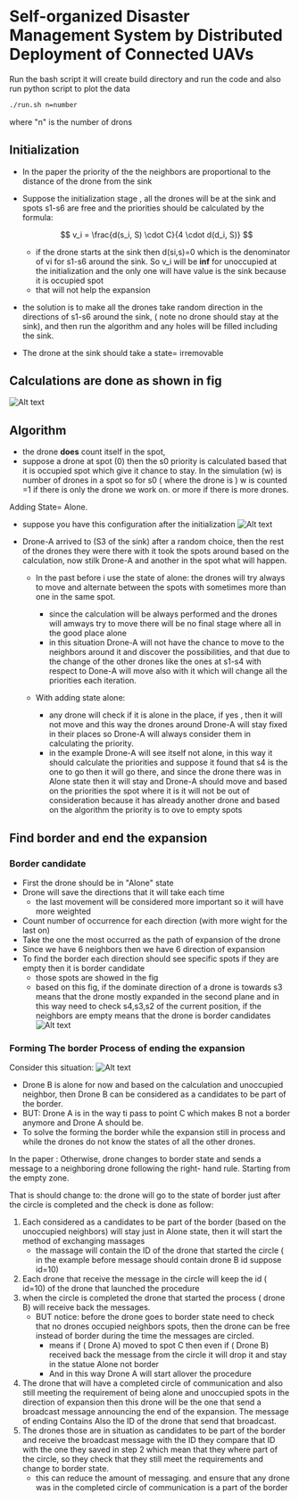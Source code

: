 # Self-organized Disaster Management System by Distributed Deployment of Connected UAVs
Run the bash script it will create build directory and run the code and also run python script to plot the data
```bash
./run.sh n=number
```
where "n" is the number of drons

## Initialization

- In the paper the priority of the the neighbors are proportional to the distance of the drone from the sink
- Suppose the initialization stage , all the drones will be at the sink and spots s1-s6 are free and the priorities should be calculated by the formula:

    $$
    v_i = \frac{d(s_i, S) \cdot C}{4 \cdot d(d_i, S)}
    $$

    - if the drone starts at the sink then  d(si,s)=0 which is the denominator of vi for s1-s6 around the sink. So v_i will be **inf** for unoccupied at the initialization and the only one will have value is the sink because it is occupied spot
    - that will not help the expansion
- the solution is to make all the drones take random direction in the directions of s1-s6 around the sink, ( note no drone should stay at the sink), and then run the algorithm and any holes will be filled  including the sink.
- The drone at the sink should take a state= irremovable

## Calculations are done as shown in fig
![Alt text](https://github.com/SulaimanMohammad/self-organized-uav/blob/main/.vscode/Untitled.png)

## Algorithm

- the drone **does** count itself in the spot,
- suppose a drone at spot (0) then the s0 priority is calculated based that it is occupied spot which give it chance to stay. In the simulation (w) is number of drones in a spot so for s0 ( where the drone is ) w is counted =1  if there is only the drone we work on. or more if there is more drones.

Adding State= Alone.

- suppose you have this configuration after the initialization
![Alt text](https://github.com/SulaimanMohammad/self-organized-uav/blob/main/.vscode/state_alone.png)

- Drone-A arrived to (S3 of the sink) after a random choice, then the rest of the drones they were there with it took the spots around based on the calculation, now stilk Drone-A and another in the spot what will happen.

    - In the past before i use the state of alone:
    the drones will try always to move and alternate between the spots with sometimes more than one in the same spot.
        - since the calculation will be always performed and the drones will amways try to move there will be no final stage where all in the good place alone
        - in this situation Drone-A will not have the chance to move to the neighbors around it and discover the possibilities, and that due to the change of the other drones like the ones at s1-s4 with respect to Done-A will move also with it which will change all the priorities each iteration.

    - With adding state alone:
        - any drone will check if it is alone in the place, if yes , then it will not move and this way the drones around Drone-A will stay fixed in their places so Drone-A will always consider them in calculating the priority.
        - in the example Drone-A will see itself not alone, in this way it should calculate the priorities and suppose it found that s4 is the one to go then it will go there, and since the drone there was in Alone state then it will stay and Drone-A should move and based on the priorities the spot where it is it will not be out of consideration because it has already another drone and based on the algorithm the priority is to ove to empty spots

## Find border and end the expansion
### Border candidate
- First the drone should be in "Alone" state
- Drone will save the directions that it will take each time
    - the last movement will be considered more important so it will have more weighted
- Count number of occurrence for each direction (with more wight for the last on)
- Take the one the most occurred as the path of expansion of the drone
- Since we have 6 neighbors then we have 6 direction of expansion
- To find the border each direction should see specific spots if they are empty then it is border candidate
    - those spots are showed in the fig
    - based on this fig, if the dominate direction of a drone is towards s3 means that the drone mostly expanded in the second plane and in this way need to check s4,s3,s2 of the current position, if the neighbors are empty means that the drone is border candidates
![Alt text](https://github.com/SulaimanMohammad/self-organized-uav/blob/main/.vscode/border.png)

### Forming The border Process of ending the expansion
Consider this situation:
![Alt text](https://github.com/SulaimanMohammad/self-organized-uav/blob/main/.vscode/end_expan.png)
- Drone B is alone for now and based on the calculation and unoccupied neighbor, then Drone B can be considered as a candidates to be part of the border.
- BUT: Drone A is in the way ti pass to point C which makes B not a border anymore and  Drone A should be.
- To solve the forming the border while the expansion still in process and while the drones do not know the states of all the other drones.

In the paper :  Otherwise, drone changes to border state and sends a message to a neighboring drone following the right- hand rule. Starting from the empty zone.

That is should change to: the drone will go to the state of border just after the circle is completed and the check is done as follow:

1.  Each considered as a candidates to be part of the border (based on the unoccupied neighbors)  will stay just in Alone state, then it will start the method of exchanging massages
    - the massage will contain the ID of the drone that started the circle ( in the example before message should contain drone B id suppose id=10)
2. Each drone that receive the message in the circle will keep the id ( id=10) of the drone that launched the procedure
3. when the circle is completed the drone that started the process ( drone B)  will receive back the messages.
    - BUT notice: before the drone goes to border state need to check that no drones occupied neighbors spots,  then the drone can be free instead of border during the time the messages are circled.
        - means if ( Drone A) moved to spot C then even if ( Drone B) received back the message from the circle it will drop it and stay in the statue Alone not border
        - And in this way Drone A will start allover the procedure
4. The drone that will have a completed circle of communication and also still meeting the requirement of being alone and unoccupied spots in the direction of expansion then this drone will be the one that send a broadcast message announcing the end of the expansion. The message of ending Contains Also the ID of the drone that send that broadcast.
5. The drones those are in situation as candidates to be part of the border and receive the broadcast message with the ID they compare that ID with the one they saved   in step 2 which mean that they where part of the circle, so they check that they still meet the requirements and change to border state.
    - this can reduce the amount of messaging. and ensure that any drone was in the completed circle of communication is a part of the border
